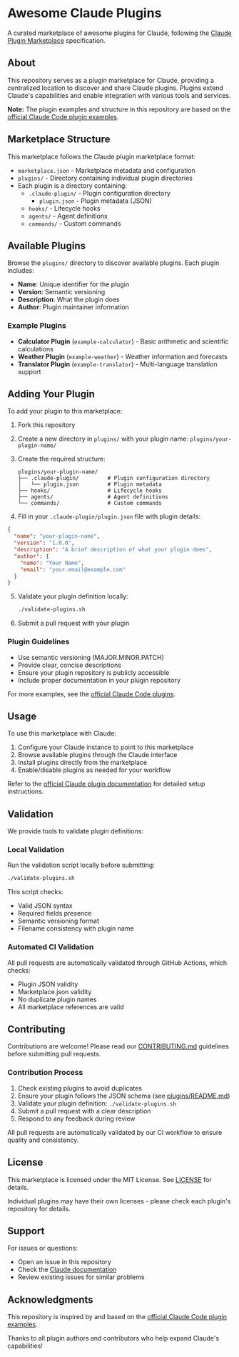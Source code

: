 # Awesome Claude Plugins

A curated marketplace of awesome plugins for Claude, following the [Claude Plugin Marketplace](https://docs.claude.com/en/docs/claude-code/plugin-marketplaces) specification.

## About

This repository serves as a plugin marketplace for Claude, providing a centralized location to discover and share Claude plugins. Plugins extend Claude's capabilities and enable integration with various tools and services.

**Note:** The plugin examples and structure in this repository are based on the [official Claude Code plugin examples](https://github.com/anthropics/claude-code/tree/main/plugins).

## Marketplace Structure

This marketplace follows the Claude plugin marketplace format:

- `marketplace.json` - Marketplace metadata and configuration
- `plugins/` - Directory containing individual plugin directories
- Each plugin is a directory containing:
  - `.claude-plugin/` - Plugin configuration directory
    - `plugin.json` - Plugin metadata (JSON)
  - `hooks/` - Lifecycle hooks
  - `agents/` - Agent definitions
  - `commands/` - Custom commands

## Available Plugins

Browse the `plugins/` directory to discover available plugins. Each plugin includes:

- **Name**: Unique identifier for the plugin
- **Version**: Semantic versioning
- **Description**: What the plugin does
- **Author**: Plugin maintainer information

### Example Plugins

- **Calculator Plugin** (`example-calculator`) - Basic arithmetic and scientific calculations
- **Weather Plugin** (`example-weather`) - Weather information and forecasts
- **Translator Plugin** (`example-translator`) - Multi-language translation support

## Adding Your Plugin

To add your plugin to this marketplace:

1. Fork this repository
2. Create a new directory in `plugins/` with your plugin name: `plugins/your-plugin-name/`
3. Create the required structure:
   ```
   plugins/your-plugin-name/
   ├── .claude-plugin/         # Plugin configuration directory
   │   └── plugin.json         # Plugin metadata
   ├── hooks/                  # Lifecycle hooks
   ├── agents/                 # Agent definitions
   └── commands/               # Custom commands
   ```

4. Fill in your `.claude-plugin/plugin.json` file with plugin details:

```json
{
  "name": "your-plugin-name",
  "version": "1.0.0",
  "description": "A brief description of what your plugin does",
  "author": {
    "name": "Your Name",
    "email": "your.email@example.com"
  }
}
```

5. Validate your plugin definition locally:
   ```bash
   ./validate-plugins.sh
   ```

6. Submit a pull request with your plugin

### Plugin Guidelines

- Use semantic versioning (MAJOR.MINOR.PATCH)
- Provide clear, concise descriptions
- Ensure your plugin repository is publicly accessible
- Include proper documentation in your plugin repository

For more examples, see the [official Claude Code plugins](https://github.com/anthropics/claude-code/tree/main/plugins).

## Usage

To use this marketplace with Claude:

1. Configure your Claude instance to point to this marketplace
2. Browse available plugins through the Claude interface
3. Install plugins directly from the marketplace
4. Enable/disable plugins as needed for your workflow

Refer to the [official Claude plugin documentation](https://docs.claude.com/en/docs/claude-code/plugin-marketplaces) for detailed setup instructions.

## Validation

We provide tools to validate plugin definitions:

### Local Validation

Run the validation script locally before submitting:

```bash
./validate-plugins.sh
```

This script checks:
- Valid JSON syntax
- Required fields presence
- Semantic versioning format
- Filename consistency with plugin name

### Automated CI Validation

All pull requests are automatically validated through GitHub Actions, which checks:
- Plugin JSON validity
- Marketplace.json validity
- No duplicate plugin names
- All marketplace references are valid

## Contributing

Contributions are welcome! Please read our [CONTRIBUTING.md](CONTRIBUTING.md) guidelines before submitting pull requests.

### Contribution Process

1. Check existing plugins to avoid duplicates
2. Ensure your plugin follows the JSON schema (see [plugins/README.md](plugins/README.md))
3. Validate your plugin definition: `./validate-plugins.sh`
4. Submit a pull request with a clear description
5. Respond to any feedback during review

All pull requests are automatically validated by our CI workflow to ensure quality and consistency.

## License

This marketplace is licensed under the MIT License. See [LICENSE](LICENSE) for details.

Individual plugins may have their own licenses - please check each plugin's repository for details.

## Support

For issues or questions:
- Open an issue in this repository
- Check the [Claude documentation](https://docs.claude.com)
- Review existing issues for similar problems

## Acknowledgments

This repository is inspired by and based on the [official Claude Code plugin examples](https://github.com/anthropics/claude-code/tree/main/plugins).

Thanks to all plugin authors and contributors who help expand Claude's capabilities!
